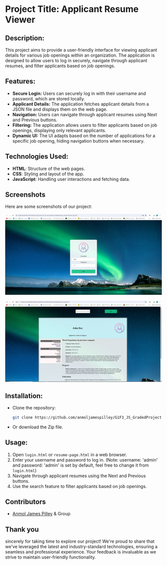 # Project Title: Applicant Resume Viewer

## Description:
This project aims to provide a user-friendly interface for viewing applicant details for various job openings within an organization. The application is designed to allow users to log in securely, navigate through applicant resumes, and filter applicants based on job openings.

## Features:
- **Secure Login:** Users can securely log in with their username and password, which are stored locally.
- **Applicant Details:** The application fetches applicant details from a JSON file and displays them on the web page.
- **Navigation:** Users can navigate through applicant resumes using Next and Previous buttons.
- **Filtering:** The application allows users to filter applicants based on job openings, displaying only relevant applicants.
- **Dynamic UI:** The UI adapts based on the number of applications for a specific job opening, hiding navigation buttons when necessary.

## Technologies Used:
- **HTML**: Structure of the web pages.
- **CSS**: Styling and layout of the app.
- **JavaScript**: Handling user interactions and fetching data.

## Screenshots
Here are some screenshots of our project:

![Login Page](https://github.com/anmoljamespilley/G1F3_JS_GradedProject2/blob/main/Screenshots/Login.JPG)

![Resume Viewer](https://github.com/anmoljamespilley/G1F3_JS_GradedProject2/blob/main/Screenshots/Resume%20Viewer.JPG)

## Installation:
- Clone the repository:
   ```bash
   git clone https://github.com/anmoljamespilley/G1F3_JS_GradedProject2.git
- Or download the Zip file.
   
## Usage:
1. Open `login.html` or `resume-page.html` in a web browser.
2. Enter your username and password to log in. (Note: username: 'admin' and password: 'admin' is set by default, feel free to change it from `login.html`)
3. Navigate through applicant resumes using the Next and Previous buttons.
4. Use the search feature to filter applicants based on job openings.

## Contributors
- [Anmol James Pilley](https://github.com/anmoljamespilley) & Group

## Thank you
sincerely for taking time to explore our project! We're proud to share that we've leveraged the latest and industry-standard technologies, ensuring a seamless and professional experience. Your feedback is invaluable as we strive to maintain user-friendly functionality.
